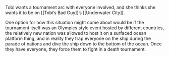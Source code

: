 Tobi wants a tournament arc with everyone involved, and she thinks she wants it to be on [[Tobi’s Bad Guy]]’s [[Underwater City]].

One option for how this situation might come about would be if the tournament itself was an Olympics style event hosted by different countries, the relatively new nation was allowed to host it on a surfaced ocean platform thing, and in reality they trap everyone on the ship during the parade of nations and dive the ship down to the bottom of the ocean. Once they have everyone, they force them to fight in a death tournament.